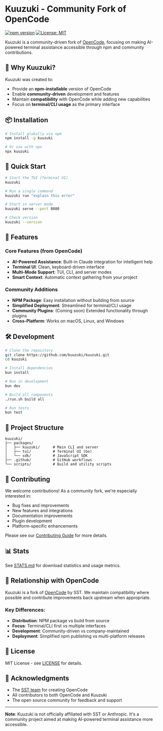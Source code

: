 # Kuuzuki - Community Fork of OpenCode

[![npm version](https://badge.fury.io/js/kuuzuki.svg)](https://www.npmjs.com/package/kuuzuki)
[![License: MIT](https://img.shields.io/badge/License-MIT-yellow.svg)](https://opensource.org/licenses/MIT)

Kuuzuki is a community-driven fork of [OpenCode](https://github.com/sst/opencode), focusing on making AI-powered terminal assistance accessible through npm and community contributions.

## 🌟 Why Kuuzuki?

Kuuzuki was created to:
- Provide an **npm-installable** version of OpenCode
- Enable **community-driven** development and features
- Maintain **compatibility** with OpenCode while adding new capabilities
- Focus on **terminal/CLI usage** as the primary interface

## 📦 Installation

```bash
# Install globally via npm
npm install -g kuuzuki

# Or use with npx
npx kuuzuki
```

## 🚀 Quick Start

```bash
# Start the TUI (Terminal UI)
kuuzuki

# Run a single command
kuuzuki run "explain this error"

# Start in server mode
kuuzuki serve --port 8080

# Check version
kuuzuki --version
```

## 🎯 Features

### Core Features (from OpenCode)
- **AI-Powered Assistance**: Built-in Claude integration for intelligent help
- **Terminal UI**: Clean, keyboard-driven interface
- **Multi-Mode Support**: TUI, CLI, and server modes
- **Smart Context**: Automatic context gathering from your project

### Community Additions
- **NPM Package**: Easy installation without building from source
- **Simplified Deployment**: Streamlined for terminal/CLI usage
- **Community Plugins**: (Coming soon) Extended functionality through plugins
- **Cross-Platform**: Works on macOS, Linux, and Windows

## 🛠️ Development

```bash
# Clone the repository
git clone https://github.com/kuuzuki/kuuzuki.git
cd kuuzuki

# Install dependencies
bun install

# Run in development
bun dev

# Build all components
./run.sh build all

# Run tests
bun test
```

## 📁 Project Structure

```
kuuzuki/
├── packages/
│   ├── kuuzuki/      # Main CLI and server
│   ├── tui/          # Terminal UI (Go)
│   └── sdk/          # JavaScript SDK
├── .github/          # GitHub workflows
└── scripts/          # Build and utility scripts
```

## 🤝 Contributing

We welcome contributions! As a community fork, we're especially interested in:

- Bug fixes and improvements
- New features and integrations
- Documentation improvements
- Plugin development
- Platform-specific enhancements

Please see our [Contributing Guide](CONTRIBUTING.md) for more details.

## 📊 Stats

See [STATS.md](STATS.md) for download statistics and usage metrics.

## 🔗 Relationship with OpenCode

Kuuzuki is a fork of [OpenCode](https://github.com/sst/opencode) by SST. We maintain compatibility where possible and contribute improvements back upstream when appropriate.

### Key Differences:
- **Distribution**: NPM package vs build from source
- **Focus**: Terminal/CLI first vs multiple interfaces
- **Development**: Community-driven vs company-maintained
- **Deployment**: Simplified npm publishing vs multi-platform releases

## 📄 License

MIT License - see [LICENSE](LICENSE) for details.

## 🙏 Acknowledgments

- The [SST team](https://sst.dev) for creating OpenCode
- All contributors to both OpenCode and Kuuzuki
- The open source community for feedback and support

---

**Note**: Kuuzuki is not officially affiliated with SST or Anthropic. It's a community project aimed at making AI-powered terminal assistance more accessible.